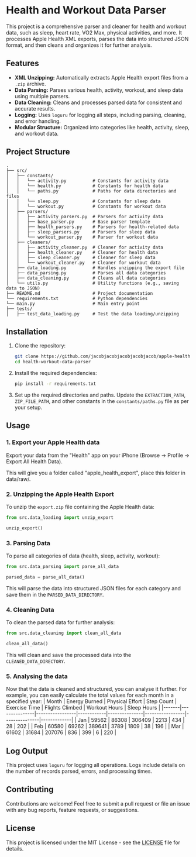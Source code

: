 
# Health and Workout Data Parser

This project is a comprehensive parser and cleaner for health and workout data, such as sleep, heart rate, VO2 Max, physical activities, and more. It processes Apple Health XML exports, parses the data into structured JSON format, and then cleans and organizes it for further analysis.

## Features

- **XML Unzipping:** Automatically extracts Apple Health export files from a `.zip` archive.
- **Data Parsing:** Parses various health, activity, workout, and sleep data using multiple parsers.
- **Data Cleaning:** Cleans and processes parsed data for consistent and accurate results.
- **Logging:** Uses `loguru` for logging all steps, including parsing, cleaning, and error handling.
- **Modular Structure:** Organized into categories like health, activity, sleep, and workout data.

## Project Structure

```
.
├── src/
│   ├── constants/
│   │   └── activity.py          # Constants for activity data
│   │   └── health.py            # Constants for health data
│   │   └── paths.py             # Paths for data directories and files
│   │   └── sleep.py             # Constants for sleep data
│   │   └── workout.py           # Constants for workout data
│   ├── parsers/
│   │   ├── activity_parsers.py  # Parsers for activity data
│   │   ├── base_parser.py       # Base parser template
│   │   ├── health_parsers.py    # Parsers for health-related data
│   │   ├── sleep_parsers.py     # Parsers for sleep data
│   │   └── workout_parser.py    # Parser for workout data
│   ├── cleaners/
│   │   ├── activity_cleaner.py  # Cleaner for activity data
│   │   ├── health_cleaner.py    # Cleaner for health data
│   │   ├── sleep_cleaner.py     # Cleaner for sleep data
│   │   └── workout_cleaner.py   # Cleaner for workout data
│   ├── data_loading.py          # Handles unzipping the export file
│   ├── data_parsing.py          # Parses all data categories
│   ├── data_cleaning.py         # Cleans all data categories
│   └── utils.py                 # Utility functions (e.g., saving data to JSON)
├── README.md                    # Project documentation
└── requirements.txt             # Python dependencies
└── main.py                      # Main entry point
├── tests/
│   ├── test_data_loading.py     # Test the data loading/unzipping
```

## Installation

1. Clone the repository:
    ```bash
    git clone https://github.com/jacobjacobjacobjacobjacob/apple-health-data-parser.git
    cd health-workout-data-parser
    ```

2. Install the required dependencies:
    ```bash
    pip install -r requirements.txt
    ```

3. Set up the required directories and paths. Update the `EXTRACTION_PATH`, `ZIP_FILE_PATH`, and other constants in the `constants/paths.py` file as per your setup.

## Usage
### 1. Export your Apple Health data
 Export your data from the "Health" app on your iPhone (Browse -> Profile -> Export All Health Data). 

 This will give you a folder called "apple_health_export", place this folder in data/raw/.

### 2. Unzipping the Apple Health Export
To unzip the `export.zip` file containing the Apple Health data:

```python
from src.data_loading import unzip_export

unzip_export()
```

### 3. Parsing Data
To parse all categories of data (health, sleep, activity, workout):

```python
from src.data_parsing import parse_all_data

parsed_data = parse_all_data()
```

This will parse the data into structured JSON files for each category and save them in the `PARSED_DATA_DIRECTORY`.

### 4. Cleaning Data
To clean the parsed data for further analysis:

```python
from src.data_cleaning import clean_all_data

clean_all_data()
```

This will clean and save the processed data into the `CLEANED_DATA_DIRECTORY`.

### 5. Analysing the data
Now that the data is cleaned and structured, you can analyse it further. For example, you can easily calculate the total values for each month in a specified year:
| Month | Energy Burned | Physical Effort | Step Count | Exercise Time | Flights Climbed | Workout Hours | Sleep Hours |
|-------|---------------|-----------------|------------|---------------|-----------------|---------------|-------------|
| Jan   | 59562         | 86308           | 306409     | 2213           | 434             | 28             | 202         |
| Feb   | 60580         | 69262           | 389641     | 3789           | 1809             | 38             | 196         |
| Mar   | 61602         | 31684           | 207076     | 836           | 399             | 6             | 220         |



## Log Output
This project uses `loguru` for logging all operations. Logs include details on the number of records parsed, errors, and processing times.

## Contributing

Contributions are welcome! Feel free to submit a pull request or file an issue with any bug reports, feature requests, or suggestions.

## License

This project is licensed under the MIT License - see the [LICENSE](LICENSE) file for details.
